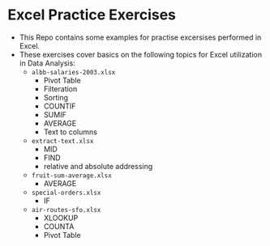 # Excel Practice Exercises
* This Repo contains some examples for practise excersises performed in Excel. 
* These exercises cover basics on the following topics for Excel utilization in Data Analysis:
    * `albb-salaries-2003.xlsx` 
        * Pivot Table
        * Filteration
        * Sorting
        * COUNTIF
        * SUMIF
        * AVERAGE
        * Text to columns
    * `extract-text.xlsx`
        * MID
        * FIND
        * relative and absolute addressing
    * `fruit-sum-average.xlsx`
        * AVERAGE
    * `special-orders.xlsx`
        * IF
    * `air-routes-sfo.xlsx`
        * XLOOKUP
        * COUNTA
        * Pivot Table

